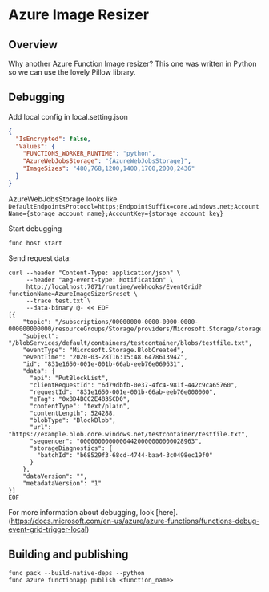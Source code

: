 # Azure Image Resizer

## Overview
Why another Azure Function Image resizer? This one was written in Python so we can use the lovely Pillow library.

## Debugging
Add local config in local.setting.json
```json
{
  "IsEncrypted": false,
  "Values": {
    "FUNCTIONS_WORKER_RUNTIME": "python",
    "AzureWebJobsStorage": "{AzureWebJobsStorage}",
    "ImageSizes": "480,768,1200,1400,1700,2000,2436"
  }
}
```
AzureWebJobsStorage looks like `DefaultEndpointsProtocol=https;EndpointSuffix=core.windows.net;AccountName={storage account name};AccountKey={storage account key}`

Start debugging
```
func host start
```

Send request data:
```
curl --header "Content-Type: application/json" \
     --header "aeg-event-type: Notification" \
     http://localhost:7071/runtime/webhooks/EventGrid?functionName=AzureImageSizerSrcset \
     --trace test.txt \
     --data-binary @- << EOF
[{
    "topic": "/subscriptions/00000000-0000-0000-0000-000000000000/resourceGroups/Storage/providers/Microsoft.Storage/storageAccounts/testStorageAccount",
    "subject": "/blobServices/default/containers/testcontainer/blobs/testfile.txt",
    "eventType": "Microsoft.Storage.BlobCreated",
    "eventTime": "2020-03-28T16:15:48.647861394Z",
    "id": "831e1650-001e-001b-66ab-eeb76e069631",
    "data": {
      "api": "PutBlockList",
      "clientRequestId": "6d79dbfb-0e37-4fc4-981f-442c9ca65760",
      "requestId": "831e1650-001e-001b-66ab-eeb76e000000",
      "eTag": "0x8D4BCC2E4835CD0",
      "contentType": "text/plain",
      "contentLength": 524288,
      "blobType": "BlockBlob",
      "url": "https://example.blob.core.windows.net/testcontainer/testfile.txt",
      "sequencer": "00000000000004420000000000028963",
      "storageDiagnostics": {
        "batchId": "b68529f3-68cd-4744-baa4-3c0498ec19f0"
      }
    },
    "dataVersion": "",
    "metadataVersion": "1"
}]
EOF
```

For more information about debugging, look [here].(https://docs.microsoft.com/en-us/azure/azure-functions/functions-debug-event-grid-trigger-local)

## Building and publishing
```
func pack --build-native-deps --python
func azure functionapp publish <function_name>
```